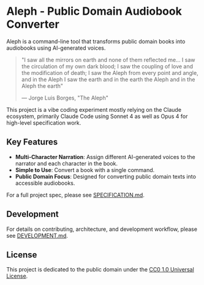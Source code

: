 # Aleph - Public Domain Audiobook Converter

Aleph is a command-line tool that transforms public domain books into
audiobooks using AI-generated voices.

> "I saw all the mirrors on earth and none of them reflected me... I saw the
> circulation of my own dark blood; I saw the coupling of love and the
> modification of death; I saw the Aleph from every point and angle, and in the
> Aleph I saw the earth and in the earth the Aleph and in the Aleph the earth"
>
> — Jorge Luis Borges, "The Aleph"

This project is a vibe coding experiment mostly relying on the Claude ecosystem,
primarily Claude Code using Sonnet 4 as well as Opus 4 for high-level
specification work.

## Key Features

- **Multi-Character Narration**: Assign different AI-generated voices to the
  narrator and each character in the book.
- **Simple to Use**: Convert a book with a single command.
- **Public Domain Focus**: Designed for converting public domain texts into
  accessible audiobooks.

For a full project spec, please see [SPECIFICATION.md](SPECIFICATION.md).

## Development

For details on contributing, architecture, and development workflow, please see
[DEVELOPMENT.md](DEVELOPMENT.md).

## License

This project is dedicated to the public domain under the [CC0 1.0 Universal
License](https://creativecommons.org/publicdomain/zero/1.0/).

